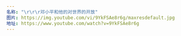 ```yaml
---
名称: "\r\r\r邓小平和他的对世界的开放"
图片: https://img.youtube.com/vi/9YkFSAe8r6g/maxresdefault.jpg
地址: https://www.youtube.com/watch?v=9YkFSAe8r6g
---
```

